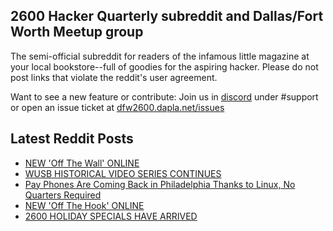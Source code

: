 ## 2600 Hacker Quarterly subreddit and Dallas/Fort Worth Meetup group
The semi-official subreddit for readers of the infamous little magazine at your local bookstore--full of goodies for the aspiring hacker. Please do not post links that violate the reddit's user agreement.

Want to see a new feature or contribute: 
Join us in [discord](https://dfw2600.dapla.net/chat) under #support or open an issue ticket at [dfw2600.dapla.net/issues](https://dfw2600.dapla.net/issues)

## Latest Reddit Posts
<!-- BLOG-POST-LIST:START -->
- [NEW 'Off The Wall' ONLINE](https://2600.com/wall/06-12-2022)
- [WUSB HISTORICAL VIDEO SERIES CONTINUES](https://2600.com/content/wusb-historical-video-series-continues)
- [Pay Phones Are Coming Back in Philadelphia Thanks to Linux, No Quarters Required](https://www.reddit.com/r/2600/comments/z9rrkz/pay_phones_are_coming_back_in_philadelphia_thanks/)
- [NEW 'Off The Hook' ONLINE](https://2600.com/hook/30-11-2022)
- [2600 HOLIDAY SPECIALS HAVE ARRIVED](https://2600.com/content/2600-holiday-specials-have-arrived)
<!-- BLOG-POST-LIST:END -->
